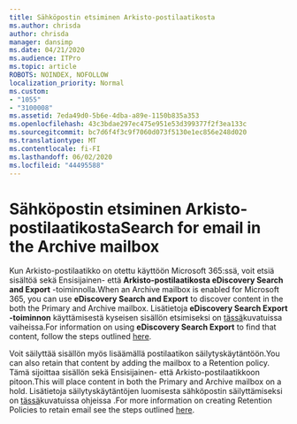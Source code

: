```yaml
---
title: Sähköpostin etsiminen Arkisto-postilaatikosta
ms.author: chrisda
author: chrisda
manager: dansimp
ms.date: 04/21/2020
ms.audience: ITPro
ms.topic: article
ROBOTS: NOINDEX, NOFOLLOW
localization_priority: Normal
ms.custom:
- "1055"
- "3100008"
ms.assetid: 7eda49d0-5b6e-4dba-a89e-1150b835a353
ms.openlocfilehash: 43c3bdae297ec475e951e53d399377f2f3ea133c
ms.sourcegitcommit: bc7d6f4f3c9f7060d073f5130e1ec856e248d020
ms.translationtype: MT
ms.contentlocale: fi-FI
ms.lasthandoff: 06/02/2020
ms.locfileid: "44495588"
---
```

# <a name="search-for-email-in-the-archive-mailbox"></a><span data-ttu-id="a9f35-102">Sähköpostin etsiminen Arkisto-postilaatikosta</span><span class="sxs-lookup"><span data-stu-id="a9f35-102">Search for email in the Archive mailbox</span></span>

<span data-ttu-id="a9f35-103">Kun Arkisto-postilaatikko on otettu käyttöön Microsoft 365:ssä, voit etsiä sisältöä sekä Ensisijainen- että **Arkisto-postilaatikosta eDiscovery Search and Export** -toiminnolla.</span><span class="sxs-lookup"><span data-stu-id="a9f35-103">When an Archive mailbox is enabled for Microsoft 365, you can use **eDiscovery Search and Export** to discover content in the both the Primary and Archive mailbox.</span></span> <span data-ttu-id="a9f35-104">Lisätietoja **eDiscovery Search Export -toiminnon** käyttämisestä kyseisen sisällön etsimiseksi on [tässä](https://docs.microsoft.com/microsoft-365/compliance/export-search-results)kuvatuissa vaiheissa.</span><span class="sxs-lookup"><span data-stu-id="a9f35-104">For information on using **eDiscovery Search Export** to find that content, follow the steps outlined [here](https://docs.microsoft.com/microsoft-365/compliance/export-search-results).</span></span>
  
<span data-ttu-id="a9f35-105">Voit säilyttää sisällön myös lisäämällä postilaatikon säilytyskäytäntöön.</span><span class="sxs-lookup"><span data-stu-id="a9f35-105">You can also retain that content by adding the mailbox to a Retention policy.</span></span> <span data-ttu-id="a9f35-106">Tämä sijoittaa sisällön sekä Ensisijainen- että Arkisto-postilaatikkoon pitoon.</span><span class="sxs-lookup"><span data-stu-id="a9f35-106">This will place content in both the Primary and Archive mailbox on a hold.</span></span> <span data-ttu-id="a9f35-107">Lisätietoja säilytyskäytäntöjen luomisesta sähköpostin säilyttämiseksi on [tässä](https://docs.microsoft.com/microsoft-365/compliance/retention-policies)kuvatuissa ohjeissa .</span><span class="sxs-lookup"><span data-stu-id="a9f35-107">For more information on creating Retention Policies to retain email see the steps outlined [here](https://docs.microsoft.com/microsoft-365/compliance/retention-policies).</span></span>
  